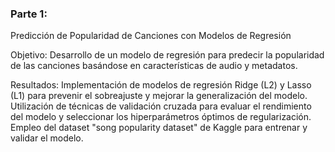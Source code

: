 ### Parte 1:
Predicción de Popularidad de Canciones con Modelos de Regresión

Objetivo: Desarrollo de un modelo de regresión para predecir la popularidad de las canciones basándose en características de audio y metadatos.

Resultados:
Implementación de modelos de regresión Ridge (L2) y Lasso (L1) para prevenir el sobreajuste y mejorar la generalización del modelo.
Utilización de técnicas de validación cruzada para evaluar el rendimiento del modelo y seleccionar los hiperparámetros óptimos de regularización.
Empleo del dataset "song popularity dataset" de Kaggle para entrenar y validar el modelo.
